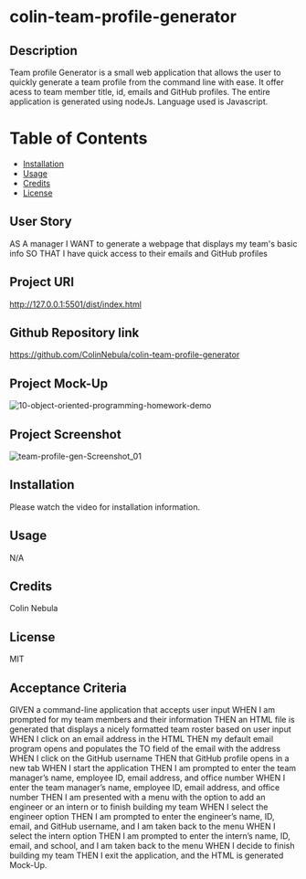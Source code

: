 # colin-team-profile-generator

## Description
Team profile Generator is a small web application that allows the user to quickly generate a team profile from the command line with ease. It offer acess to team member title, id, emails and GitHub profiles. The entire application is generated using nodeJs. Language used is Javascript.

# Table of Contents
* [Installation](#installation)
* [Usage](#usage)
* [Credits](#credits)
* [License](#license)

## User Story
AS A manager
I WANT to generate a webpage that displays my team's basic info
SO THAT I have quick access to their emails and GitHub profiles

## Project URl
http://127.0.0.1:5501/dist/index.html

## Github Repository link
https://github.com/ColinNebula/colin-team-profile-generator

## Project Mock-Up
![10-object-oriented-programming-homework-demo](https://user-images.githubusercontent.com/57843842/131204950-31bcd09a-b236-42e8-8993-ba57fd487090.png)


## Project Screenshot
![team-profile-gen-Screenshot_01](https://user-images.githubusercontent.com/57843842/131207861-65ecb5c5-8eba-4dbc-9952-2c872161841d.jpg)

## Installation
Please watch the video for installation information.

## Usage
N/A

## Credits
Colin Nebula

## License
MIT

## Acceptance Criteria
GIVEN a command-line application that accepts user input
WHEN I am prompted for my team members and their information
THEN an HTML file is generated that displays a nicely formatted team roster based on user input
WHEN I click on an email address in the HTML
THEN my default email program opens and populates the TO field of the email with the address
WHEN I click on the GitHub username
THEN that GitHub profile opens in a new tab
WHEN I start the application
THEN I am prompted to enter the team manager’s name, employee ID, email address, and office number
WHEN I enter the team manager’s name, employee ID, email address, and office number
THEN I am presented with a menu with the option to add an engineer or an intern or to finish building my team
WHEN I select the engineer option
THEN I am prompted to enter the engineer’s name, ID, email, and GitHub username, and I am taken back to the menu
WHEN I select the intern option
THEN I am prompted to enter the intern’s name, ID, email, and school, and I am taken back to the menu
WHEN I decide to finish building my team
THEN I exit the application, and the HTML is generated
Mock-Up.

